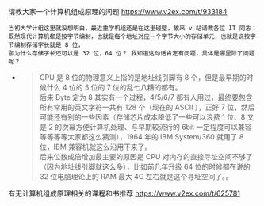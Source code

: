 
请教大家一个计算机组成原理的问题 https://www.v2ex.com/t/933184
```console
当初大学计组这里就没想明白，最近重学机组还是在这里碰壁，故来 v 站请教各位 IT 同志：
既然现代计算机都是按字节编制，也就是每个地址对应一个字节大小的存储单元，也就是说按字节编制存储字长就是 8 位，
那为什么存储字长还可以是 32 位，64 位？ 我知道这句话肯定有问题，具体是哪里除了问题呢？
```
- > CPU 是 8 位的物理意义上指的是地址线引脚有 8 个，但是最早期的时候什么 4 位的 5 位的 7 位的乱七八糟的都有。 <br> 后来 Byte 定为 8 其实有一个过程，4/5/6/7 都有人用过，最终要包含所有常用的英文字符一共有 128 个（现在的 ASCII ），正好 7 位，然后可能还有别的一些因素（存储芯片成本降低了一些可以浪费 1 位、8 又是 2 的次幂方便计算机处理、与早期较流行的 6bit 一定程度可以兼容等等等等大家都这么猜测），1964 年的 IBM System/360 就用了 8 位，IBM 兼容机就这么沿用下来了。 <br> 后来位数成倍增加最主要的原因是 CPU 对内存的直接寻址空间不够了（因为地址线引脚就这么多），比如前几年升级 64 位的时候都在说的 32 位电脑理论上的 RAM 最大 4G 左右就是这个寻址空间了。。

有无计算机组成原理相关的课程和书推荐 https://www.v2ex.com/t/625781
